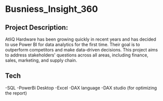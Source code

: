 # Busniess_Insight_360
## Project Description:
AtliQ Hardware has been growing quickly in recent years and has decided to use Power BI for data analytics for the first time. Their goal is to outperform competitors and make data-driven decisions. This project aims to address stakeholders' questions across all areas, including finance, sales, marketing, and supply chain.
## Tech
-SQL
-PowerBi Desktop
-Excel
-DAX language
-DAX studio (for optimizing the report)
